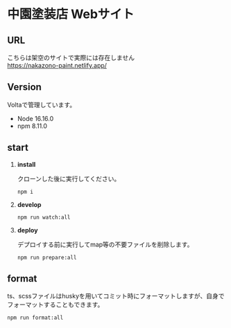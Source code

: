 # 中園塗装店 Webサイト

## URL
こちらは架空のサイトで実際には存在しません  
https://nakazono-paint.netlify.app/

## Version
Voltaで管理しています。
- Node 16.16.0
- npm 8.11.0

## start
1.  **install**  

    クローンした後に実行してください。

    ```
    npm i
    ```

2.  **develop**

    ```
    npm run watch:all
    ```

3.  **deploy**

    デプロイする前に実行してmap等の不要ファイルを削除します。

    ```
    npm run prepare:all
    ```

## format
ts、scssファイルはhuskyを用いてコミット時にフォーマットしますが、自身でフォーマットすることもできます。
```
npm run format:all
```
